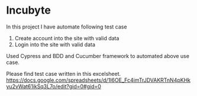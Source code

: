 # Incubyte
 
In this project I have automate following test case
1. Create account into the site with valid data
2. Login into the site with valid data

Used Cypress and BDD and Cucumber framework to automated above use case.

Please find test case written in this excelsheet.
https://docs.google.com/spreadsheets/d/1I6OE_Fc4imTrJDVAKRTnN4pKHkyu2vWat61ikSq3L7o/edit?gid=0#gid=0
